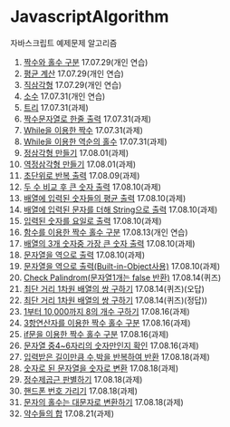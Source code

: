 # JavascriptAlgorithm
자바스크립트 예제문제 알고리즘
1. [짝수와 홀수 구분](./Exercise/EvenOrOdd.js) 17.07.29(개인 연습)
2. [평균 계산](./Exercise/Average.js) 17.07.29(개인 연습)
3. [직삼각형](./Exercise/RightAngledTriangle.js) 17.07.29(개인 연습)
4. [소수](./Exercise/PrimeNum.js) 17.07.31(개인 연습)
5. [트리](./Exercise/Tree.js) 17.07.31(과제)
6. [짝수문자열로 한줄 출력](./Exercise/EvenNumString.js) 17.07.31(과제)
7. [While을 이용한 짝수](./Exercise/WhileEvenNum.js) 17.07.31(과제)
8. [While을 이용한 역순의 홀수](./Exercise/WhileOddNumRev.js) 17.07.31(과제)
9. [정삼각형 만들기](./Exercise/Pyramid.js) 17.08.01(과제)
10. [역정삼각형 만들기](./Exercise/RevPyramid.js) 17.08.01(과제)
11. [초단위로 반복 출력](./Exercise/secondStack.js) 17.08.09(과제)
12. [두 수 비교 후 큰 숫자 출력](./Exercise/compareNumber.js) 17.08.10(과제)
13. [배열에 입력된 숫자들의 평균 출력](./Exercise/arrayAverage.js) 17.08.10(과제)
14. [배열에 입력된 문자를 더해 String으로 출력](./Exercise/arrStrSumStr.js) 17.08.10(과제)
15. [입력된 숫자를 요일로 출력](./Exercise/returnDay.js) 17.08.10(과제)
16. [함수를 이용한 짝수 홀수 구분](./Exercise/EvenOrOddFunc.js) 17.08.13(개인 연습)
17. [배열의 3개 숫자중 가장 큰 숫자 출력](./Exercise/threeMaxNum.js) 17.08.10(과제)
18. [문자열을 역으로 출력](./Exercise/reverseStr.js) 17.08.10(과제)
19. [문자열을 역으로 출력(Built-in-Object사용)](./Exercise/reverseStrBuiltInObj.js) 17.08.10(과제)
20. [Check Palindrom(문자열1개는 false 반환)](./Exercise/palindrome.js) 17.08.14(퀴즈)
21. [최단 거리 1차원 배열의 쌍 구하기](./Exercise/findMinDistance.js) 17.08.14(퀴즈)(오답)
22. [최단 거리 1차원 배열의 쌍 구하기](./Exercise/findMinDistance1.js) 17.08.14(퀴즈)(정답))
23. [1부터 10,000까지 8의 개수 구하기](./Exercise/searchEight.js) 17.08.16(과제)
24. [3항연산자를 이용한 짝수 홀수 구분](./Exercise/evenOrOdd3.js) 17.08.16(과제)
25. [if문을 이용한 짝수 홀수 구분](./Exercise/evenOrOddIf.js) 17.08.16(과제)
26. [문자열 중4~6자리의 숫자만인지 확인](./Exercise/alphaString46.js) 17.08.16(과제)
27. [입력받은 길이만큼 수,박을 반복하여 반환](./Exercise/waterMelon.js) 17.08.18(과제)
28. [숫자로 된 문자열을 숫자로 변환](./Exercise/strToInt.js) 17.08.18(과제)
29. [정수제곱근 판별하기](./Exercise/nextSqaure.js) 17.08.18(과제)
30. [핸드폰 번호 가리기](./Exercise/hiddenNumber.js) 17.08.18(과제)
31. [문자의 홀수는 대문자로 변환하기](./Exercise/strangeString.js) 17.08.18(과제)
32. [약수들의 합](./Exercise/sumDivisor.js) 17.08.21(과제)
